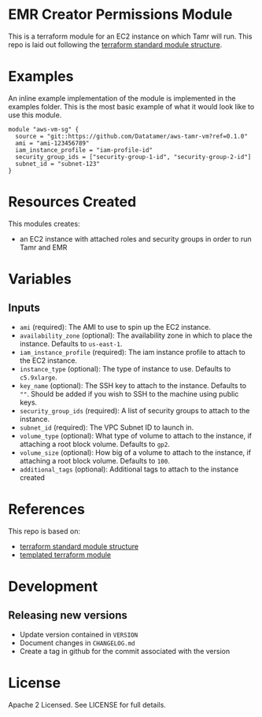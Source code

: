 # EMR Creator Permissions Module
This is a terraform module for an EC2 instance on which Tamr will run.
This repo is laid out following the [terraform standard module structure](https://www.terraform.io/docs/modules/index.html#standard-module-structure).

# Examples
An inline example implementation of the module is implemented in the examples folder.
This is the most basic example of what it would look like to use this module.

```
module "aws-vm-sg" {
  source = "git::https://github.com/Datatamer/aws-tamr-vm?ref=0.1.0"
  ami = "ami-123456789"
  iam_instance_profile = "iam-profile-id"
  security_group_ids = ["security-group-1-id", "security-group-2-id"]
  subnet_id = "subnet-123"
}
```

# Resources Created
This modules creates:
* an EC2 instance with attached roles and security groups in order to run Tamr and EMR

# Variables
## Inputs
* `ami` (required): The AMI to use to spin up the EC2 instance.
* `availability_zone` (optional): The availability zone in which to place the instance. Defaults to `us-east-1`.
* `iam_instance_profile` (required): The iam instance profile to attach to the EC2 instance.
* `instance_type` (optional): The type of instance to use. Defaults to `c5.9xlarge`.
* `key_name` (optional): The SSH key to attach to the instance. Defaults to `""`. Should be added if you wish to SSH to the machine using public keys.
* `security_group_ids` (required): A list of security groups to attach to the instance.
* `subnet_id` (required): The VPC Subnet ID to launch in.
* `volume_type` (optional): What type of volume to attach to the instance, if attaching a root block volume. Defaults to `gp2`.
* `volume_size` (optional): How big of a volume to attach to the instance, if attaching a root block volume. Defaults to `100`.
* `additional_tags` (optional): Additional tags to attach to the instance created


# References
This repo is based on:
* [terraform standard module structure](https://www.terraform.io/docs/modules/index.html#standard-module-structure)
* [templated terraform module](https://github.com/tmknom/template-terraform-module)

# Development
## Releasing new versions
* Update version contained in `VERSION`
* Document changes in `CHANGELOG.md`
* Create a tag in github for the commit associated with the version

# License
Apache 2 Licensed. See LICENSE for full details.
